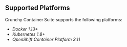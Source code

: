 ## Supported Platforms

Crunchy Container Suite supports the following platforms:

* *Docker 1.13+*
* *Kubernetes 1.8+*
* *OpenShift Container Platform 3.11*
